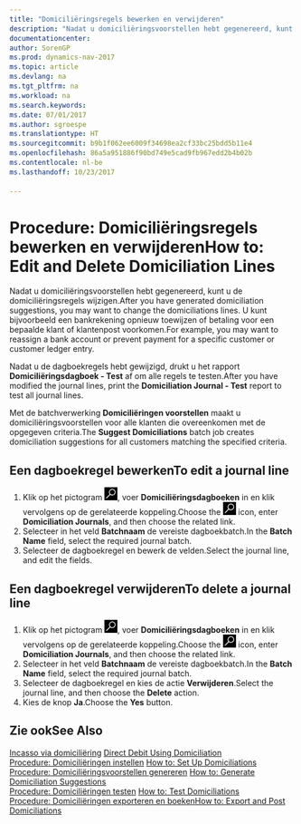 ```yaml
---
title: "Domiciliëringsregels bewerken en verwijderen"
description: "Nadat u domiciliëringsvoorstellen hebt gegenereerd, kunt u de domiciliëringsregels wijzigen. U kunt bijvoorbeeld een bankrekening opnieuw toewijzen of betaling voor een bepaalde klant of klantenpost voorkomen."
documentationcenter: 
author: SorenGP
ms.prod: dynamics-nav-2017
ms.topic: article
ms.devlang: na
ms.tgt_pltfrm: na
ms.workload: na
ms.search.keywords: 
ms.date: 07/01/2017
ms.author: sgroespe
ms.translationtype: HT
ms.sourcegitcommit: b9b1f062ee6009f34698ea2cf33bc25bdd5b11e4
ms.openlocfilehash: 86a5a951886f90bd749e5cad9fb967edd2b4b02b
ms.contentlocale: nl-be
ms.lasthandoff: 10/23/2017

---
```

# <a name="how-to-edit-and-delete-domiciliation-lines"></a><span data-ttu-id="c8bef-104">Procedure: Domiciliëringsregels bewerken en verwijderen</span><span class="sxs-lookup"><span data-stu-id="c8bef-104">How to: Edit and Delete Domiciliation Lines</span></span>
<span data-ttu-id="c8bef-105">Nadat u domiciliëringsvoorstellen hebt gegenereerd, kunt u de domiciliëringsregels wijzigen.</span><span class="sxs-lookup"><span data-stu-id="c8bef-105">After you have generated domiciliation suggestions, you may want to change the domiciliations lines.</span></span> <span data-ttu-id="c8bef-106">U kunt bijvoorbeeld een bankrekening opnieuw toewijzen of betaling voor een bepaalde klant of klantenpost voorkomen.</span><span class="sxs-lookup"><span data-stu-id="c8bef-106">For example, you may want to reassign a bank account or prevent payment for a specific customer or customer ledger entry.</span></span>  

<span data-ttu-id="c8bef-107">Nadat u de dagboekregels hebt gewijzigd, drukt u het rapport **Domiciliëringsdagboek - Test** af om alle regels te testen.</span><span class="sxs-lookup"><span data-stu-id="c8bef-107">After you have modified the journal lines, print the **Domiciliation Journal - Test** report to test all journal lines.</span></span>  

<span data-ttu-id="c8bef-108">Met de batchverwerking **Domiciliëringen voorstellen** maakt u domiciliëringsvoorstellen voor alle klanten die overeenkomen met de opgegeven criteria.</span><span class="sxs-lookup"><span data-stu-id="c8bef-108">The **Suggest Domiciliations** batch job creates domiciliation suggestions for all customers matching the specified criteria.</span></span>  

## <a name="to-edit-a-journal-line"></a><span data-ttu-id="c8bef-109">Een dagboekregel bewerken</span><span class="sxs-lookup"><span data-stu-id="c8bef-109">To edit a journal line</span></span>  

1.  <span data-ttu-id="c8bef-110">Klik op het pictogram ![Zoeken naar pagina of rapport](../../media/ui-search/search_small.png "pictogram Zoeken naar pagina of rapport"), voer **Domiciliëringsdagboeken** in en klik vervolgens op de gerelateerde koppeling.</span><span class="sxs-lookup"><span data-stu-id="c8bef-110">Choose the ![Search for Page or Report](../../media/ui-search/search_small.png "Search for Page or Report icon") icon, enter **Domiciliation Journals**, and then choose the related link.</span></span>  
2.  <span data-ttu-id="c8bef-111">Selecteer in het veld **Batchnaam** de vereiste dagboekbatch.</span><span class="sxs-lookup"><span data-stu-id="c8bef-111">In the **Batch Name** field, select the required journal batch.</span></span>  
3.  <span data-ttu-id="c8bef-112">Selecteer de dagboekregel en bewerk de velden.</span><span class="sxs-lookup"><span data-stu-id="c8bef-112">Select the journal line, and edit the fields.</span></span>  

## <a name="to-delete-a-journal-line"></a><span data-ttu-id="c8bef-113">Een dagboekregel verwijderen</span><span class="sxs-lookup"><span data-stu-id="c8bef-113">To delete a journal line</span></span>  

1.  <span data-ttu-id="c8bef-114">Klik op het pictogram ![Zoeken naar pagina of rapport](../../media/ui-search/search_small.png "pictogram Zoeken naar pagina of rapport"), voer **Domiciliëringsdagboeken** in en klik vervolgens op de gerelateerde koppeling.</span><span class="sxs-lookup"><span data-stu-id="c8bef-114">Choose the ![Search for Page or Report](../../media/ui-search/search_small.png "Search for Page or Report icon") icon, enter **Domiciliation Journals**, and then choose the related link.</span></span>  
2.  <span data-ttu-id="c8bef-115">Selecteer in het veld **Batchnaam** de vereiste dagboekbatch.</span><span class="sxs-lookup"><span data-stu-id="c8bef-115">In the **Batch Name** field, select the required journal batch.</span></span>  
3.  <span data-ttu-id="c8bef-116">Selecteer de dagboekregel en kies de actie **Verwijderen**.</span><span class="sxs-lookup"><span data-stu-id="c8bef-116">Select the journal line, and then choose the **Delete** action.</span></span>  
4.  <span data-ttu-id="c8bef-117">Kies de knop **Ja**.</span><span class="sxs-lookup"><span data-stu-id="c8bef-117">Choose the **Yes** button.</span></span>  

## <a name="see-also"></a><span data-ttu-id="c8bef-118">Zie ook</span><span class="sxs-lookup"><span data-stu-id="c8bef-118">See Also</span></span>  
 <span data-ttu-id="c8bef-119">[Incasso via domiciliëring](direct-debit-using-domiciliation.md) </span><span class="sxs-lookup"><span data-stu-id="c8bef-119">[Direct Debit Using Domiciliation](direct-debit-using-domiciliation.md) </span></span>  
 <span data-ttu-id="c8bef-120">[Procedure: Domiciliëringen instellen](how-to-set-up-domiciliations.md) </span><span class="sxs-lookup"><span data-stu-id="c8bef-120">[How to: Set Up Domiciliations](how-to-set-up-domiciliations.md) </span></span>  
 <span data-ttu-id="c8bef-121">[Procedure: Domiciliëringsvoorstellen genereren](how-to-generate-domiciliation-suggestions.md) </span><span class="sxs-lookup"><span data-stu-id="c8bef-121">[How to: Generate Domiciliation Suggestions](how-to-generate-domiciliation-suggestions.md) </span></span>  
 <span data-ttu-id="c8bef-122">[Procedure: Domiciliëringen testen](how-to-test-domiciliations.md) </span><span class="sxs-lookup"><span data-stu-id="c8bef-122">[How to: Test Domiciliations](how-to-test-domiciliations.md) </span></span>  
 [<span data-ttu-id="c8bef-123">Procedure: Domiciliëringen exporteren en boeken</span><span class="sxs-lookup"><span data-stu-id="c8bef-123">How to: Export and Post Domiciliations</span></span>](how-to-export-and-post-domiciliations.md)

